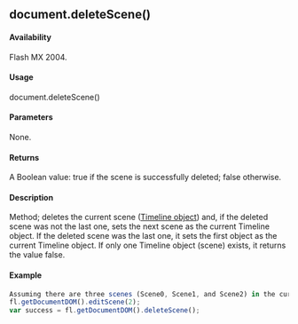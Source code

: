 ## document.deleteScene()

#### Availability

Flash MX 2004.

#### Usage

document.deleteScene()

#### Parameters

None.

#### Returns

A Boolean value: true if the scene is successfully deleted; false otherwise.

#### Description

Method; deletes the current scene ([Timeline object](#_bookmark1030)) and, if the deleted scene was not the last one, sets the next scene as the current Timeline object. If the deleted scene was the last one, it sets the first object as the current Timeline object. If only one Timeline object (scene) exists, it returns the value false.

#### Example

```javascript
Assuming there are three scenes (Scene0, Scene1, and Scene2) in the current document, the following example makes Scene2 the current scene and then deletes it:
fl.getDocumentDOM().editScene(2);
var success = fl.getDocumentDOM().deleteScene();

```